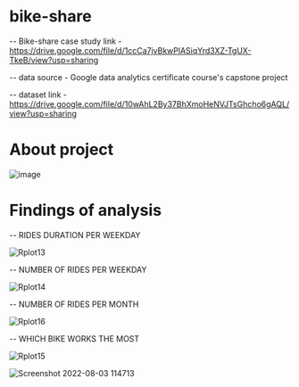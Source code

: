 # bike-share
-- Bike-share case study link - https://drive.google.com/file/d/1ccCa7jyBkwPlASiqYrd3XZ-TgUX-TkeB/view?usp=sharing

-- data source - Google data analytics certificate course's capstone project

-- dataset link - https://drive.google.com/file/d/10wAhL2By37BhXmoHeNVJTsGhcho6gAQL/view?usp=sharing 

#  About project

   ![image](https://user-images.githubusercontent.com/109203514/182530536-178c6dc8-fe88-4a25-bb64-6541e63f1325.png)
   

# Findings of analysis

-- RIDES DURATION PER WEEKDAY

![Rplot13](https://user-images.githubusercontent.com/109203514/181680743-e84e2d55-9a0b-48eb-8309-218c6b288a9c.png)

-- NUMBER OF RIDES PER WEEKDAY

![Rplot14](https://user-images.githubusercontent.com/109203514/181681530-06274010-01e2-4c8e-a615-bca7d5c91d6c.png)

-- NUMBER OF RIDES PER MONTH

![Rplot16](https://user-images.githubusercontent.com/109203514/181681615-f92f1bd5-79d0-4bc2-835c-f36acc926b4c.png)

-- WHICH BIKE WORKS THE MOST

![Rplot15](https://user-images.githubusercontent.com/109203514/181681723-ed6cd392-c310-4ed7-a7c3-c80892fde55e.png)

![Screenshot 2022-08-03 114713](https://user-images.githubusercontent.com/109203514/182538340-e5ea2bb4-db26-4b6b-8b76-ab3b3bfcdccd.png)


